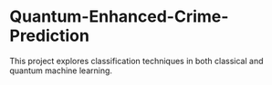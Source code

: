 # Quantum-Enhanced-Crime-Prediction


This project explores classification techniques in both classical and quantum machine learning. 
